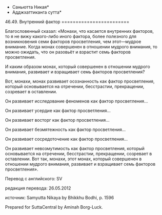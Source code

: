 * Саньютта Никая*
* Адджхаттиканга сутта*

46\.49\. Внутренний фактор
\=\=\=\=\=\=\=\=\=\=\=\=\=\=\=\=\=\=\=\=\=\=\=\=

Благословенный сказал: «Монахи, что касается внутренних факторов, то я не вижу какого\-либо иного фактора, более полезного для возникновения семи факторов просветления, чем этот—мудрое внимание\. Когда монах совершенен в отношении мудрого внимания, то можно ожидать, что он разовьёт и взрастит семь факторов просветления\.

И каким образом монах, который совершенен в отношении мудрого внимания, развивает и взращивает семь факторов просветления?

Вот, монахи, монах развивает осознанность как фактор просветления, который основывается на отречении, бесстрастии, прекращении, созревает в оставлении\.

Он развивает исследование феноменов как фактор просветления…

Он развивает усердие как фактор просветления…

Он развивает восторг как фактор просветления…

Он развивает безмятежность как фактор просветления…

Он развивает сосредоточение как фактор просветления…

Он развивает невозмутимость как фактор просветления, который основывается на отречении, бесстрастии, прекращении, созревает в оставлении\. Вот так, монахи, этот монах, который совершенен в отношении мудрого внимания, развивает и взращивает семь факторов просветления»\.

Перевод с английского: SV

редакция перевода: 26\.05\.2012

источник: Samyutta Nikaya by Bhikkhu Bodhi, p\. 1596

Prepared for SuttaCentral by Aminah Borg\-Luck\.
